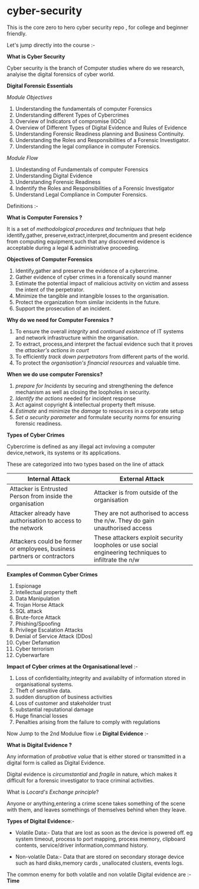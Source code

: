 # cyber-security

This is the core zero to hero cyber security repo , for college and beginner friendly.

Let's jump directly into the course :-

**What is Cyber Security**

Cyber security is the branch of Computer studies where do we research, analyise the digital forensics of cyber world.



**Digital Forensic Essentials** 

*Module Objectives*

1. Understanding the fundamentals of computer Forensics
2. Understanding different Types of Cybercrimes 
3. Overview of Indicators of compromise (IOCs)
4. Overview of Different Types of Digital Evidence and Rules of Evidence
5. Understanding Forensic Readiness planning and Business Continuity.
6. Understanding the Roles and Responsibilities of a Forensic Investigator.
7. Understanding the legal compliance in computer Forensics.

*Module Flow*

1. Undestanding of Fundamentals of computer Forensics
2. Understanding Digital Evidence
3. Understanding Forensic Readiness
4. Indentify the Roles and Responsibilities of a Forensic Investigator
5. Understand Legal Compliance in Computer Forensics.

Definitions :- 

**What is Computer Forensics ?**

It is a set of *methodological procedures and techniques* that help identify,gather, preserve,extract,interpret,documentm and present ecidence from computing equipment,such that any discovered evidence is acceptable during a legal & administrative proceeding.

**Objectives of Computer Forensics**

1. Identify,gather and preserve the evidence of a cybercrime.
2. Gather evidence of cyber crimes in a forensically sound manner
3. Estimate the potential impact of malicious activity on victim and assess the intent of the perpetrator.
4. Minimize the tangible and intangible losses to the organisation.
5. Protect the organization from similar incidents in the future.
6. Support the prosecution of an incident.

**Why do we need for Computer Forensics ?**

1. To ensure the overall *integrity* and *continued existence* of IT systems and network infrastructure within the organisation.
2. To extract, process,and interpret the factual evidence such that it proves the *attacker's actions in court*
3. To efficiently *track down perpetrators* from different parts of the world.
4. To protect the *organisation's financial resources* and valuable time.

**When we do use computer Forensics?**

1. *prepare for Incidents* by securing and strengthening the defence mechanism as well as closing the loopholes in security.
2. *Identify the actions* needed for incident response
3. Act against copyright & intellectual property theft misuse.
4. *Estimate* and minimize the *damage* to resources in a corporate setup
5. *Set a security parameter* and formulate security norms for ensuring forensic readiness.

**Types of Cyber Crimes** 

Cybercrime is defined as any illegal act invloving a computer device,network, its systems or its applications.

These are categorized into two types based on the line of attack

| **Internal Attack**                                                      | **External Attack**                                                                                   |
|--------------------------------------------------------------------------|-------------------------------------------------------------------------------------------------------|
| Attacker is Entrusted Person from inside the organisation                | Attacker is from outside of the organisation                                                          |
| Attacker already have authorisation to access to the network             | They are not authorised to access the n/w. They do gain unauthorised access                           |
| Attackers could be former or employees, business partners or contractors | These attackers exploit security loopholes or use social engineering techniques to infiltrate the n/w |

**Examples of Common Cyber Crimes**

1. Espionage
2. Intellectual property theft
3. Data Manipulation 
4. Trojan Horse Attack
5. SQL attack
6. Brute-force Attack
7. Phishing/Spoofing
8. Privilege Escalation Attacks
9. Denial of Service Attack (DDos)
10. Cyber Defamation 
11. Cyber terrorism 
12. Cyberwarfare

**Impact of Cyber crimes at the Organisational level** :- 

1. Loss of confidentiality,integrity and availabilty of information stored in organisational systems.
2. Theft of sensitive data.
3. sudden disruption of business activities
4. Loss of customer and stakeholder trust
5. substantial reputational damage 
6. Huge financial losses 
7. Penalties arising from the failure to comply with regulations 

Now Jump to the 2nd Modulue flow i.e **Digital Evidence** :- 

**What is Digital Evidence ?**

Any information of *probative value* that is either stored or transmitted in a digital form is called as Digital Evidence.

Digital evidence is *circumstantial* and *fragile* in nature, which makes it difficult for a forensic investigator to trace criminal activities.

What is  *Locard's Exchange principle*?

Anyone or anything,entering a crime scene takes something of the scene with them, and leaves somethings of themselves behind when they leave.


**Types of Digital Evidence**:- 

 - Volatile Data:- Data that are lost as soon as the device is powered off. eg system timeout, process to port mapping, process memory, clipboard contents, service/driver information,command history.

- Non-volatile Data:- Data that are stored on secondary storage device such as hard disks,memory cards , unallocated clusters, events logs.

The common enemy for both volatile and non volatile Digital evidence are :- **Time**


